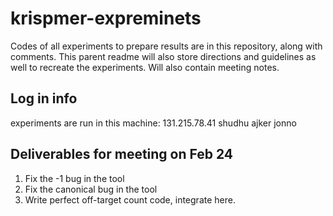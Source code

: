 # krispmer-expreminets
Codes of all experiments to prepare results are in this repository, along with comments. This parent readme will also store directions and guidelines as well to recreate the experiments. Will also contain meeting notes.


## Log in info
experiments are run in this machine:
131.215.78.41
shudhu ajker jonno

## Deliverables for meeting on Feb 24
1. Fix the -1 bug in the tool
1. Fix the canonical bug in the tool
1. Write perfect off-target count code, integrate here.

